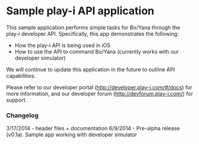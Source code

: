 # Sample play-i API application
This sample application performs simple tasks for Bo/Yana through the play-i developer API. Specifically, this app demonstrates the following:
* How the play-i API is being used in iOS
* How to use the API to command Bo/Yana (currently works with our developer simulator)

We will continue to update this application in the future to outline API capabilities.

Please refer to our developer portal (http://developer.play-i.com/#/docs) for more information, and our developer forum (http://devforum.play-i.com/) for support.

### Changelog
3/17/2014 - header files + documentation
6/9/2014 - Pre-alpha release (v0.1a).  Sample app working with developer simulator